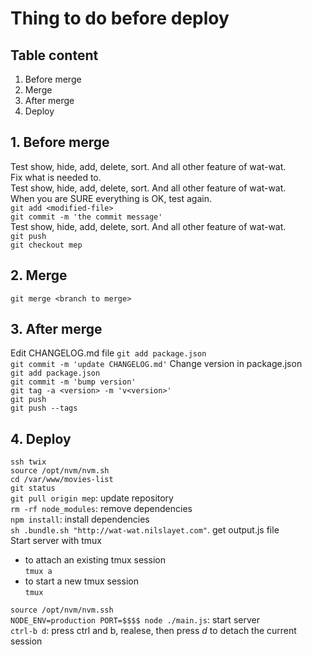 # Thing to do before deploy

## Table content
1. Before merge  
2. Merge  
3. After merge  
4. Deploy    

## 1. Before merge   
Test show, hide, add, delete, sort. And all other feature of wat-wat.  
Fix what is needed to.  
Test show, hide, add, delete, sort. And all other feature of wat-wat.  
When you are SURE everything is OK, test again.  
`git add <modified-file>`  
`git commit -m 'the commit message'`  
Test show, hide, add, delete, sort. And all other feature of wat-wat.  
`git push`  
`git checkout mep`  

## 2. Merge  
`git merge <branch to merge>`  

## 3. After merge   
Edit CHANGELOG.md file
`git add package.json`  
`git commit -m 'update CHANGELOG.md'`
Change version in package.json  
`git add package.json`  
`git commit -m 'bump version'`  
`git tag -a <version> -m 'v<version>'`  
`git push`  
`git push --tags`
  
## 4. Deploy   
`ssh twix`  
`source /opt/nvm/nvm.sh`  
`cd /var/www/movies-list`  
`git status`  
`git pull origin mep`: update repository  
`rm -rf node_modules`: remove dependencies   
`npm install`: install dependencies  
`sh .bundle.sh "http://wat-wat.nilslayet.com"`. get output.js file  
Start server with tmux 
+ to attach an existing tmux session  
    `tmux a`    
+ to start a new tmux session  
    `tmux`  
    
`source /opt/nvm/nvm.ssh`    
`NODE_ENV=production PORT=$$$$ node ./main.js`: start server    
`ctrl-b d`: press ctrl and b, realese, then press *d* to detach the current session 

